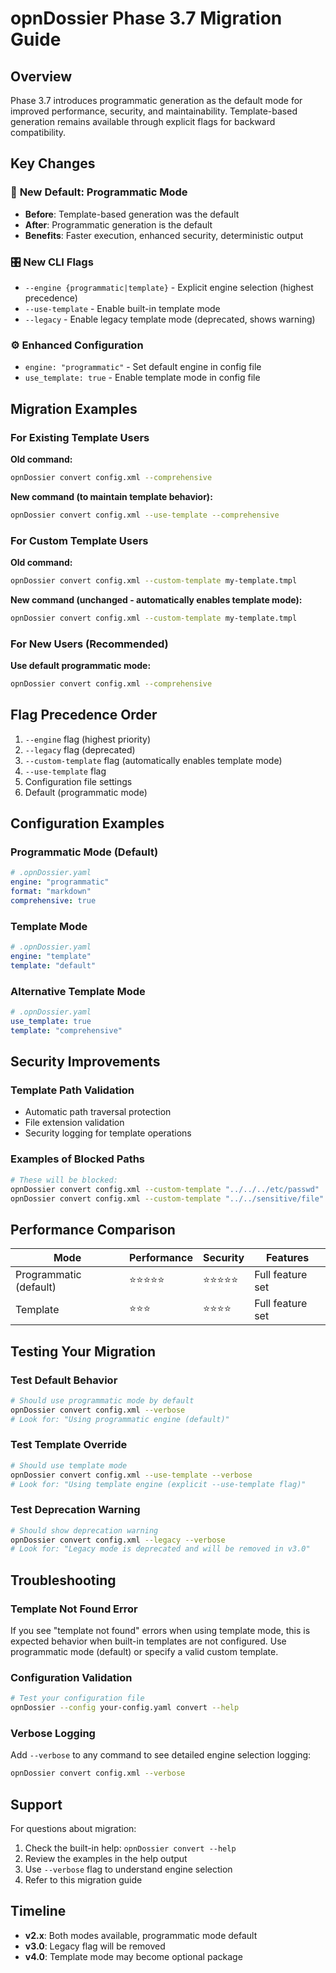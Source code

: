 # opnDossier Phase 3.7 Migration Guide

## Overview

Phase 3.7 introduces programmatic generation as the default mode for improved performance, security, and maintainability. Template-based generation remains available through explicit flags for backward compatibility.

## Key Changes

### 🚀 **New Default: Programmatic Mode**
- **Before**: Template-based generation was the default
- **After**: Programmatic generation is the default
- **Benefits**: Faster execution, enhanced security, deterministic output

### 🎛️ **New CLI Flags**
- `--engine {programmatic|template}` - Explicit engine selection (highest precedence)
- `--use-template` - Enable built-in template mode
- `--legacy` - Enable legacy template mode (deprecated, shows warning)

### ⚙️ **Enhanced Configuration**
- `engine: "programmatic"` - Set default engine in config file
- `use_template: true` - Enable template mode in config file

## Migration Examples

### For Existing Template Users

**Old command:**
```bash
opnDossier convert config.xml --comprehensive
```

**New command (to maintain template behavior):**
```bash
opnDossier convert config.xml --use-template --comprehensive
```

### For Custom Template Users

**Old command:**
```bash
opnDossier convert config.xml --custom-template my-template.tmpl
```

**New command (unchanged - automatically enables template mode):**
```bash
opnDossier convert config.xml --custom-template my-template.tmpl
```

### For New Users (Recommended)

**Use default programmatic mode:**
```bash
opnDossier convert config.xml --comprehensive
```

## Flag Precedence Order

1. `--engine` flag (highest priority)
2. `--legacy` flag (deprecated)
3. `--custom-template` flag (automatically enables template mode)
4. `--use-template` flag
5. Configuration file settings
6. Default (programmatic mode)

## Configuration Examples

### Programmatic Mode (Default)
```yaml
# .opnDossier.yaml
engine: "programmatic"
format: "markdown"
comprehensive: true
```

### Template Mode
```yaml
# .opnDossier.yaml
engine: "template" 
template: "default"
```

### Alternative Template Mode
```yaml
# .opnDossier.yaml
use_template: true
template: "comprehensive"
```

## Security Improvements

### Template Path Validation
- Automatic path traversal protection
- File extension validation
- Security logging for template operations

### Examples of Blocked Paths
```bash
# These will be blocked:
opnDossier convert config.xml --custom-template "../../../etc/passwd"
opnDossier convert config.xml --custom-template "../../sensitive/file"
```

## Performance Comparison

| Mode | Performance | Security | Features |
|------|-------------|----------|----------|
| Programmatic (default) | ⭐⭐⭐⭐⭐ | ⭐⭐⭐⭐⭐ | Full feature set |
| Template | ⭐⭐⭐ | ⭐⭐⭐⭐ | Full feature set |

## Testing Your Migration

### Test Default Behavior
```bash
# Should use programmatic mode by default
opnDossier convert config.xml --verbose
# Look for: "Using programmatic engine (default)"
```

### Test Template Override
```bash
# Should use template mode
opnDossier convert config.xml --use-template --verbose
# Look for: "Using template engine (explicit --use-template flag)"
```

### Test Deprecation Warning
```bash
# Should show deprecation warning
opnDossier convert config.xml --legacy --verbose
# Look for: "Legacy mode is deprecated and will be removed in v3.0"
```

## Troubleshooting

### Template Not Found Error
If you see "template not found" errors when using template mode, this is expected behavior when built-in templates are not configured. Use programmatic mode (default) or specify a valid custom template.

### Configuration Validation
```bash
# Test your configuration file
opnDossier --config your-config.yaml convert --help
```

### Verbose Logging
Add `--verbose` to any command to see detailed engine selection logging:
```bash
opnDossier convert config.xml --verbose
```

## Support

For questions about migration:
1. Check the built-in help: `opnDossier convert --help`
2. Review the examples in the help output
3. Use `--verbose` flag to understand engine selection
4. Refer to this migration guide

## Timeline

- **v2.x**: Both modes available, programmatic mode default
- **v3.0**: Legacy flag will be removed
- **v4.0**: Template mode may become optional package